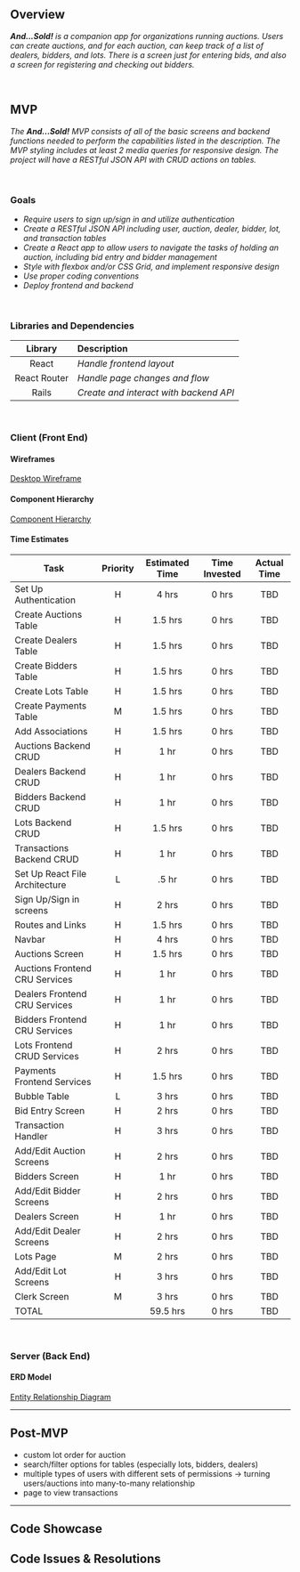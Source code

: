
## Overview

_**And...Sold!** is a companion app for organizations running auctions. Users can create auctions, and for each auction, can keep track of a list of dealers, bidders, and lots. There is a screen just for entering bids, and also a screen for registering and checking out bidders._


<br>

## MVP


_The **And...Sold!** MVP consists of all of the basic screens and backend functions needed to perform the capabilities listed in the description. The MVP styling includes at least 2 media queries for responsive design. The project will have a RESTful JSON API with CRUD actions on tables._

<br>

### Goals

- _Require users to sign up/sign in and utilize authentication_
- _Create a RESTful JSON API including user, auction, dealer, bidder, lot, and transaction tables_
- _Create a React app to allow users to navigate the tasks of holding an auction, including bid entry and bidder management_
- _Style with flexbox and/or CSS Grid, and implement responsive design_
- _Use proper coding conventions_
- _Deploy frontend and backend_

<br>

### Libraries and Dependencies

|     Library      | Description                                |
| :--------------: | :----------------------------------------- |
|      React       | _Handle frontend layout_ |
|   React Router   | _Handle page changes and flow_ |
| Rails | _Create and interact with backend API_ |

<br>

### Client (Front End)

#### Wireframes

[Desktop Wireframe](https://www.figma.com/file/ZmYStDokr1PrEwmZEuRACL/And...Sold?node-id=312%3A2)

#### Component Hierarchy

[Component Hierarchy](https://whimsical.com/and-sold-MWLcd82ePMKmJQ9ymb49pw)



<!-- #### Component Architecture

> Use this section to define your React components and the data architecture of your app. This should be a reflection of how you expect your directory/file tree to look like. 

``` structure

src
|__ assets/
      |__ fonts
      |__ graphics
      |__ images
      |__ mockups
|__ components/
      |__ Header.jsx
|__ services/

``` -->

#### Time Estimates

| Task                | Priority | Estimated Time | Time Invested | Actual Time |
| ------------------- | :------: | :------------: | :-----------: | :---------: |
| Set Up Authentication    |    H     |     4 hrs      |     0 hrs     |    TBD    |
| Create Auctions Table |    H     |     1.5 hrs      |     0 hrs     |     TBD     |
| Create Dealers Table |    H     |     1.5 hrs      |     0 hrs     |     TBD     |
| Create Bidders Table |    H     |     1.5 hrs      |     0 hrs     |     TBD     |
| Create Lots Table |    H     |     1.5 hrs      |     0 hrs     |     TBD     |
| Create Payments Table |    M     |     1.5 hrs      |     0 hrs     |     TBD     |
| Add Associations |    H     |     1.5 hrs      |     0 hrs     |     TBD     |
| Auctions Backend CRUD |    H     |     1 hr      |     0 hrs     |     TBD     |
| Dealers Backend CRUD |    H     |     1 hr      |     0 hrs     |     TBD     |
| Bidders Backend CRUD |    H     |     1 hr      |     0 hrs     |     TBD     |
| Lots Backend CRUD |    H     |     1.5 hrs      |     0 hrs     |     TBD     |
| Transactions Backend CRUD |    H     |     1 hr      |     0 hrs     |     TBD     |
| Set Up React File Architecture |    L     |     .5 hr      |     0 hrs     |     TBD     |
| Sign Up/Sign in screens |    H     |     2 hrs      |     0 hrs     |     TBD     |
| Routes and Links |    H     |     1.5 hrs      |     0 hrs     |     TBD     |
| Navbar |    H     |     4 hrs     |     0 hrs     |     TBD     |
| Auctions Screen |    H     |     1.5 hrs      |     0 hrs     |     TBD     |
| Auctions Frontend CRU Services |    H     |     1 hr      |     0 hrs     |     TBD     |
| Dealers Frontend CRU Services |    H     |     1 hr      |     0 hrs     |     TBD     |
| Bidders Frontend CRU Services |    H     |     1 hr      |     0 hrs     |     TBD     |
| Lots Frontend CRUD Services |    H     |     2 hrs      |     0 hrs     |     TBD     |
| Payments Frontend Services |    H     |     1.5 hrs      |     0 hrs     |     TBD     |
| Bubble Table |    L     |     3 hrs      |     0 hrs     |     TBD     |
| Bid Entry Screen |    H     |     2 hrs      |     0 hrs     |     TBD     |
| Transaction Handler |    H     |     3 hrs      |     0 hrs     |     TBD     |
| Add/Edit Auction Screens |    H     |     2 hrs      |     0 hrs     |     TBD     |
| Bidders Screen |    H     |     1 hr      |     0 hrs     |     TBD     |
| Add/Edit Bidder Screens |    H     |     2 hrs      |     0 hrs     |     TBD     |
| Dealers Screen |    H     |     1 hr      |     0 hrs     |     TBD     |
| Add/Edit Dealer Screens |    H     |     2 hrs      |     0 hrs     |     TBD     |
| Lots Page |    M     |     2 hrs      |     0 hrs     |     TBD     |
| Add/Edit Lot Screens |    H     |     3 hrs      |     0 hrs     |     TBD     |
| Clerk Screen |    M     |     3 hrs      |     0 hrs     |     TBD     |
| TOTAL               |          |     59.5 hrs      |     0 hrs     |     TBD     |

<br>

### Server (Back End)

#### ERD Model

[Entity Relationship Diagram](https://res.cloudinary.com/dcdasnmmz/image/upload/v1633377794/And...Sold%21/Screen_Shot_2021-10-04_at_3.01.34_PM_wnmsdx.png)
<br>

***

## Post-MVP

- custom lot order for auction
- search/filter options for tables (especially lots, bidders, dealers)
- multiple types of users with different sets of permissions -> turning users/auctions into many-to-many relationship
- page to view transactions

***

## Code Showcase



## Code Issues & Resolutions
